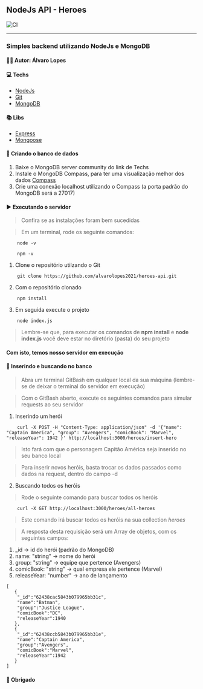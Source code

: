 ## NodeJs API - Heroes

![CI](https://github.com/alvarolopes2021/heroes-api/actions/workflows/node.js.yml/badge.svg)

---

### Simples backend utilizando NodeJs e MongoDB

#### 👨‍💻 Autor: Álvaro Lopes

#### 💻 Techs

* [NodeJs](https://nodejs.org/en/)
* [Git](https://git-scm.com/)
* [MongoDB](https://www.mongodb.com/try/download/community)


#### 📚 Libs

* [Express](https://expressjs.com/pt-br/)
* [Mongoose](https://mongoosejs.com/)

#### 🍃 Criando o banco de dados

1. Baixe o MongoDB server community do link de Techs 
2. Instale o MongoDB Compass, para ter uma visualização melhor dos dados [Compass](https://www.mongodb.com/products/compass)
3. Crie uma conexão localhost utilizando o Compass (a porta padrão do MongoDB será a 27017)

#### ▶	 Executando o servidor

> Confira se as instalações foram bem sucedidas

> Em um terminal, rode os seguinte comandos:

``` 
	node -v
	
	npm -v 
```

1. Clone o repositório utilzando o Git

```
	git clone https://github.com/alvarolopes2021/heroes-api.git 
```

2. Com o repositório clonado

```
	npm install
```


3. Em seguida execute o projeto

```
	node index.js
```


> Lembre-se que, para executar os comandos de  **npm install** e **node index.js** você deve estar no diretório (pasta) do seu projeto

#### Com isto, temos nosso servidor em execução

#### 🍃 Inserindo e buscando no banco

> Abra um terminal GitBash em qualquer local da sua máquina (lembre-se de deixar o terminal do servidor em execução)

> Com o GitBash aberto, execute os seguintes comandos para simular requests ao seu servidor

1. Inserindo um herói
```
	curl -X POST -H "Content-Type: application/json" -d '{"name": "Captain America", "group": "Avengers", "comicBook": "Marvel", "releaseYear": 1942 }' http://localhost:3000/heroes/insert-hero
```

> Isto fará com que o personagem Capitão América seja inserido no seu banco local

> Para inserir novos heróis, basta trocar os dados passados como dados na request, dentro do campo -d

2. Buscando todos os heróis

> Rode o seguinte comando para buscar todos os heróis

```
	curl -X GET http://localhost:3000/heroes/all-heroes
```

> Este comando irá buscar todos os heróis na sua collection *heroes*

> A resposta desta requisição será um Array de objetos, com os seguintes campos:

1. _id -> id do herói (padrão do MongoDB)
2. name: "string" -> nome do herói
3. group: "string" -> equipe que pertence (Avengers)
4. comicBook: "string" -> qual empresa ele pertence (Marvel)
5. releaseYear: "number" -> ano de lançamento

```
[
   {
    "_id":"62438cac5843b079965bb31c",
    "name":"Batman",
    "group":"Justice League",
    "comicBook":"DC",
    "releaseYear":1940
   },
   {
    "_id":"62438ccb5843b079965bb31e",
    "name":"Captain America",
    "group":"Avengers",
    "comicBook":"Marvel",
    "releaseYear":1942
   }
]
```

#### 🙏 Obrigado
